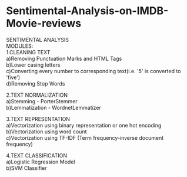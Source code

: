# Sentimental-Analysis-on-IMDB-Movie-reviews
SENTIMENTAL ANALYSIS<br>
MODULES:<br>
1.CLEANING TEXT<br>
a)Removing Punctuation Marks and HTML Tags<br>
b)Lower casing letters<br>
c)Converting every number to corresponding text(i.e. '5' is converted to 'five')<br>
d)Removing Stop Words<br>

2.TEXT NORMALIZATION<br>
a)Stemming - PorterStemmer<br>
b)Lemmatization - WordnetLemmatizer<br>

3.TEXT REPRESENTATION<br>
a)Vectorization using binary representation or one hot encoding<br>
b)Vectorization using word count<br>
c)Vectorization using TF-IDF (Term frequency-inverse document frequency)<br>

4.TEXT CLASSIFICATION<br>
a)Logistic Regression Model<br>
b)SVM Classifier<br>
